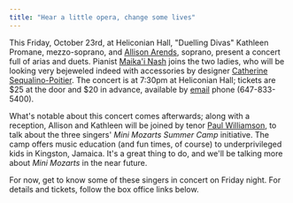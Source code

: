 ```yaml
---
title: "Hear a little opera, change some lives"
---
```


This Friday, October 23rd, at Heliconian Hall, "Duelling Divas" Kathleen Promane, mezzo-soprano, and [Allison Arends](/scene/people/allison-arends/), soprano, present a concert full of arias and duets. Pianist [Maika'i Nash](/scene/people/maikai-nash/) joins the two ladies, who will be looking very bejeweled indeed with accessories by designer [Catherine Sequalino-Poitier](http://www.csp-studiosequalino.com/). The concert is at 7:30pm at Heliconian Hall; tickets are $25 at the door and $20 in advance, available by [email](mailto:allison@allisonarends.com) phone (647-833-5400).

What's notable about this concert comes afterwards; along with a reception, Allison and Kathleen will be joined by tenor [Paul Williamson](/scene/people/paul-williamson/), to talk about the three singers' *Mini Mozarts Summer Camp* initiative. The camp offers music education (and fun times, of course) to underprivileged kids in Kingston, Jamaica. It's a great thing to do, and we'll be talking more about *Mini Mozarts* in the near future.

For now, get to know some of these singers in concert on Friday night. For details and tickets, follow the box office links below.
